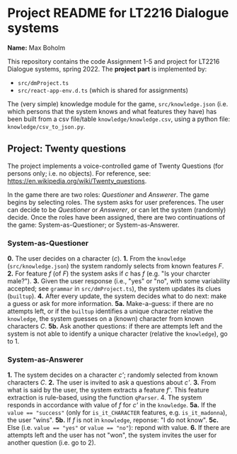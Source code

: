 # Project README for LT2216 Dialogue systems
**Name:** Max Boholm

This repository contains the code Assignment 1-5 and project for LT2216 Dialogue systems, spring 2022. The **project part** is implemented by:

*    `src/dmProject.ts`
*    `src/react-app-env.d.ts` (which is shared for assignments)

The (very simple) knowledge module for the game, `src/knowledge.json` (i.e. which persons that the system knows and what features they have) has been built from a csv file/table `knowledge/knowledge.csv`, using a python file: `knowledge/csv_to_json.py`. 

## Project: Twenty questions
The project implements a voice-controlled game of Twenty Questions (for persons only; i.e. no objects). For reference, see: https://en.wikipedia.org/wiki/Twenty_questions. 

In the game there are two roles: *Questioner* and *Answerer*. The game begins by selecting roles. The system asks for user preferences. The user can decide to be *Questioner* or *Answerer*, or can let the system (randomly) decide. Once the roles have been assigned, there are two continuations of the game: System-as-Questioner; or System-as-Answerer.

### System-as-Questioner
**0.** The user decides on a character (*c*).
**1.** From the `knowledge` (`src/knowledge.json`) the system randomly selects from known features *F*.
**2.** For feature *f* (of *F*) the system asks if *c* has *f* (e.g. "Is your charcter male?").
**3.** Given the user response (i.e., "yes" or "no", with some variability accepted; see `grammar` in `src/dmProject.ts`), the system updates its clues (`builtup`).
**4.** After every update, the system decides what to do next: make a guess or ask for more information.
**5a.** Make-a-guess: if there are no attempts left, or if the `builtup` identifies a unique character relative the `knowledge`, the system guesses on a (known) character from known characters *C*. 
**5b.** Ask another questions: if there are attempts left and the system is not able to identify a unique character (relative the `knowledge`), go to 1.

### System-as-Answerer
**1.** The system decides on a character *c'*; randomly selected from known characters *C*. 
**2.** The user is invited to ask a questions about *c'*.
**3.** From what is said by the user, the system extracts a feature *f'*. This feature extraction is rule-based, using the function `qParser`. 
4. The system responds in accordance with value of *f* for *c'* in the `knowledge`. 
**5a.** If the `value == "success"` (only for `is_it_CHARACTER` features, e.g. `is_it_madonna`), the user "wins". 
**5b.** If *f* is not in `knowledge`, reponse: "I do not know".
**5c.** Else (i.e. `value == "yes"` or `value == "no"`): repond with value. 
**6.** If there are attempts left and the user has not "won", the system invites the user for another question (i.e. go to 2). 

